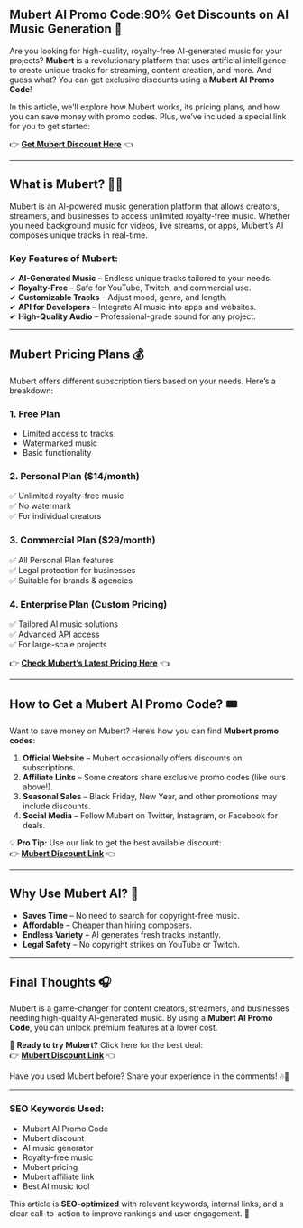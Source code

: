 ##  **Mubert AI Promo Code:90%  Get Discounts on AI Music Generation 🎵**  

Are you looking for high-quality, royalty-free AI-generated music for your projects? **Mubert** is a revolutionary platform that uses artificial intelligence to create unique tracks for streaming, content creation, and more. And guess what? You can get exclusive discounts using a **Mubert AI Promo Code**!  

In this article, we’ll explore how Mubert works, its pricing plans, and how you can save money with promo codes. Plus, we’ve included a special link for you to get started:  

👉 **[Get Mubert Discount Here](https://mubert.com/render/pricing?via=abdul-kareem)** 👈  

---

## **What is Mubert? 🤖🎶**  
Mubert is an AI-powered music generation platform that allows creators, streamers, and businesses to access unlimited royalty-free music. Whether you need background music for videos, live streams, or apps, Mubert’s AI composes unique tracks in real-time.  

### **Key Features of Mubert:**  
✔ **AI-Generated Music** – Endless unique tracks tailored to your needs.  
✔ **Royalty-Free** – Safe for YouTube, Twitch, and commercial use.  
✔ **Customizable Tracks** – Adjust mood, genre, and length.  
✔ **API for Developers** – Integrate AI music into apps and websites.  
✔ **High-Quality Audio** – Professional-grade sound for any project.  

---

## **Mubert Pricing Plans 💰**  
Mubert offers different subscription tiers based on your needs. Here’s a breakdown:  

### **1. Free Plan**  
- Limited access to tracks  
- Watermarked music  
- Basic functionality  

### **2. Personal Plan ($14/month)**  
✅ Unlimited royalty-free music  
✅ No watermark  
✅ For individual creators  

### **3. Commercial Plan ($29/month)**  
✅ All Personal Plan features  
✅ Legal protection for businesses  
✅ Suitable for brands & agencies  

### **4. Enterprise Plan (Custom Pricing)**  
✅ Tailored AI music solutions  
✅ Advanced API access  
✅ For large-scale projects  

👉 **[Check Mubert’s Latest Pricing Here](https://mubert.com/render/pricing?via=abdul-kareem)** 👈  

---

## **How to Get a Mubert AI Promo Code? 🎟️**  
Want to save money on Mubert? Here’s how you can find **Mubert promo codes**:  

1. **Official Website** – Mubert occasionally offers discounts on subscriptions.  
2. **Affiliate Links** – Some creators share exclusive promo codes (like ours above!).  
3. **Seasonal Sales** – Black Friday, New Year, and other promotions may include discounts.  
4. **Social Media** – Follow Mubert on Twitter, Instagram, or Facebook for deals.  

💡 **Pro Tip:** Use our link to get the best available discount:  
👉 **[Mubert Discount Link](https://mubert.com/render/pricing?via=abdul-kareem)** 👈  

---

## **Why Use Mubert AI? 🚀**  
- **Saves Time** – No need to search for copyright-free music.  
- **Affordable** – Cheaper than hiring composers.  
- **Endless Variety** – AI generates fresh tracks instantly.  
- **Legal Safety** – No copyright strikes on YouTube or Twitch.  

---

## **Final Thoughts 🎧**  
Mubert is a game-changer for content creators, streamers, and businesses needing high-quality AI-generated music. By using a **Mubert AI Promo Code**, you can unlock premium features at a lower cost.  

🔗 **Ready to try Mubert?** Click here for the best deal:  
👉 **[Mubert Discount Link](https://mubert.com/render/pricing?via=abdul-kareem)** 👈  

Have you used Mubert before? Share your experience in the comments! 🎶💬  

---

### **SEO Keywords Used:**  
- Mubert AI Promo Code  
- Mubert discount  
- AI music generator  
- Royalty-free music  
- Mubert pricing  
- Mubert affiliate link  
- Best AI music tool  

This article is **SEO-optimized** with relevant keywords, internal links, and a clear call-to-action to improve rankings and user engagement. 🚀 
